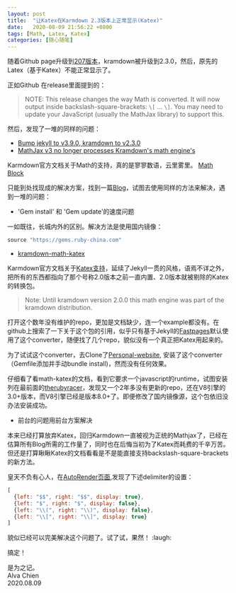 ```yaml
---
layout: post
title:  "让Katex在Karmdown 2.3版本上正常显示(Katex)"
date:   2020-08-09 21:56:22 +0800
tags: [Math, Latex, Katex]
categories: [随心随笔]
---
```


随着Github page升级到[207版本](https://github.com/github/pages-gem/releases/tag/v207)，kramdown被升级到2.3.0，然后，原先的Latex（基于Katex）不能正常显示了。


正如Github 在release里面提到的：

> NOTE: This release changes the way Math is converted. It will now output inside backslash-square-brackets: `\[` ... `\]`. You may need to update your JavaScript (usually the MathJax library) to support this.


然后，发现了一堆的同样的问题：
- [Bump jekyll to v3.9.0, kramdown to v2.3.0 ](https://github.com/github/pages-gem/pull/704)
- [MathJax v3 no longer processes Kramdown's math engine's](https://github.com/gettalong/kramdown/issues/626)

Karmdown官方文档关于Math的支持，真的是寥寥数语，云里雾里。
[Math Block](https://kramdown.gettalong.org/syntax.html#math-blocks)



只能到处找现成的解决方案，找到一篇[Blog](https://gendignoux.com/blog/2020/05/23/katex.html)，试图去使用同样的方法来解决，遇到一堆的问题：

- 'Gem install' 和 'Gem update'的速度问题

一如既往，长城内外的区别。解决方法是使用国内镜像：

```ruby
source "https://gems.ruby-china.com"
```

- [kramdown-math-katex](https://github.com/kramdown/math-katex)

Karmdown官方文档关于[Katex支持](https://kramdown.gettalong.org/math_engine/katex.html)，延续了Jekyll一贯的风格，语焉不详之外，把所有的东西都指向了那个号称2.0版本之前一直内置、2.0版本就被剔除的Katex的转换包。

> Note: Until kramdown version 2.0.0 this math engine was part of the kramdown distribution.

打开这个数年没有维护的repo，更加是文档缺少，连一个example都没有。在github上搜索了一下关于这个包的引用，似乎只有基于Jekyll的[Fastpages](https://github.com/fastai/fastpages)默认使用了这个converter，随便找了几个repo，貌似没有一个真正把Katex用起来的。

为了试试这个converter，去Clone了[Personal-website](https://github.com/github/personal-website), 安装了这个converter（Gemfile添加并手动bundle install)，然而没有任何效果。

仔细看了看math-katex的文档，看到它要求一个javascript的runtime，试图安装列在最前面的[therubyracer](https://github.com/cowboyd/therubyracer)，发现又一个2年多没有更新的repo，还在V8引擎的3.0+版本，而V8引擎已经是版本8.0+了。即便修改了国内镜像源，这个包依旧没办法安装成功。

- 前台的问题用前台方案解决

本来已经打算放弃Katex，回归Karmdown一直被视为正统的Mathjax了，已经在估算所有Blog所需的工作量了，同时也在后悔当初为了Katex而耗费的千辛万苦。但还是打算瞅瞅Katex的文档看看是不是能直接支持backslash-square-brackets的新方法。


皇天不负有心人，在[AutoRender页面](https://katex.org/docs/autorender.html),发现了下述delimiter的设置：
```javascript
[
  {left: "$$", right: "$$", display: true},
  {left: "$", right: "$", display: false},
  {left: "\\(", right: "\\)", display: false},
  {left: "\\[", right: "\\]", display: true}
]
```

貌似已经可以完美解决这个问题了。试了试，果然！ :laugh:

搞定！

是为之记。   
Alva Chien   
2020.08.09
